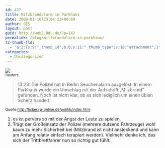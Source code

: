```yaml
---
id: 427
title: Milzbrandalarm in Parkhaus
date: 2008-01-10T23:04:23+00:00
author: SES
layout: post
guid: http://web2.0du.de/?p=142
permalink: /blog/milzbrandalarm-in-parkhaus/
tc-thumb-fld:
  - 'a:2:{s:9:"_thumb_id";b:0;s:11:"_thumb_type";s:10:"attachment";}'
categories:
  - Uncategorized
---
```

![](http://web.archive.org/web/20011103170956/http://www.heute.t-online.de/ZDFheute/img/0,1253,8718,00.jpg)  
<small>Reuters</small>

> 13:23: Die Polizei hat in Berlin Seuchenalarm ausgelöst. In einem Parkhaus wurde ein Umschlag mit der Aufschrift &#8222;Milzbrand&#8220; gefunden. Noch ist nicht klar, ob es sich lediglich um einen üblen Scherz handelt.

<small>Quelle:<a href="http://web.archive.org/web/20011103170956/http://ticker.rp-online.de/politik/index.html">http://ticker.rp-online.de/politik/index.html</a></small>

1. es ist pervers so mit der Angst der Leute zu spielen.  
2. Trägt der Großeinsatz der Polizei (mehrere dutzend Fahrzeuge) wohl kaum zu mehr Sicherheit bei (Milzbrand ist nicht ansteckend und kann am Anfang relativ einfach terapiert werden). Vielmehr denke ich, das sich der Trittbrettfahrer nun so richtig gut fühlt.